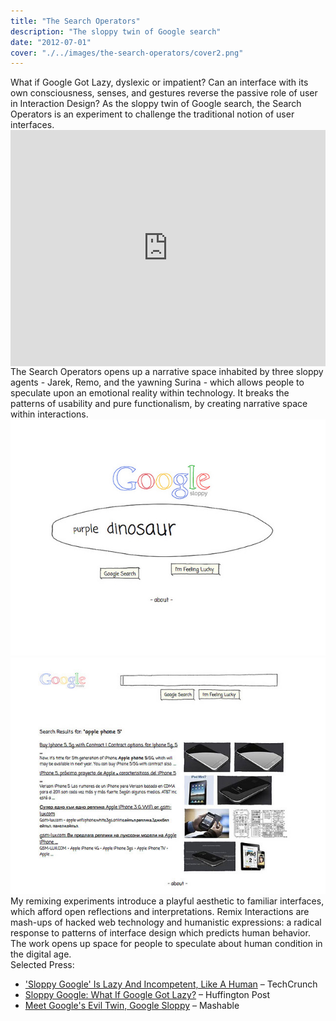 ```yaml
---
title: "The Search Operators"
description: "The sloppy twin of Google search"
date: "2012-07-01"
cover: "./../images/the-search-operators/cover2.png"
---
```


<div class="text">What if Google Got Lazy, dyslexic or impatient? Can an interface with its own consciousness, senses, and gestures reverse the passive role of user in Interaction Design? As the sloppy twin of Google search, the Search Operators is an experiment to challenge the traditional notion of user interfaces.</div>

<div class="video">
<div style="padding:75% 0 0 0;position:relative;"><iframe src="https://player.vimeo.com/video/20571211?title=0&byline=0&portrait=0" style="position:absolute;top:0;left:0;width:100%;height:100%;" frameborder="0" allow="autoplay; fullscreen" allowfullscreen></iframe></div><script src="https://player.vimeo.com/api/player.js"></script>
</div>

<div class="text">The Search Operators opens up a narrative space inhabited by three sloppy agents - Jarek, Remo, and the yawning Surina - which allows people to speculate upon an emotional reality within technology. It breaks the patterns of usability and pure functionalism, by creating narrative space within interactions.</div>

<div class="row">
  <img src="./../images/the-search-operators/yawn.jpg" />
  <img src="./../images/the-search-operators/3.jpg" />
</div>

<div class="text">
My remixing experiments introduce a playful aesthetic to familiar interfaces, which afford open reflections and interpretations. Remix Interactions are mash-ups of hacked web technology and humanistic expressions: a radical response to patterns of interface design which predicts human behavior. The work opens up space for people to speculate about human condition in the digital age.
</div>

<div class="text">Selected Press:</div>

* ['Sloppy Google' Is Lazy And Incompetent, Like A Human](https://techcrunch.com/2011/03/02/youre-sitting-in-a-chair-in-the-sky/) – TechCrunch
* [Sloppy Google: What If Google Got Lazy?](http://www.huffingtonpost.com/2011/03/04/sloppy-google_n_831596.html) – Huffington Post
* [Meet Google's Evil Twin, Google Sloppy](http://mashable.com/2011/03/04/google-sloppy-video/) – Mashable
